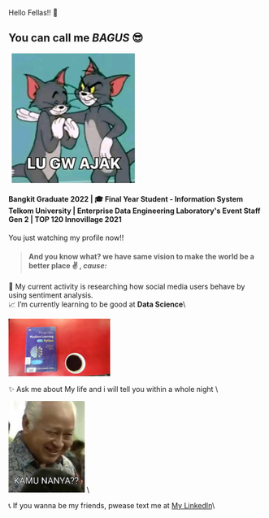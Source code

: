 Hello Fellas!! 👋
## You can call me *BAGUS* :sunglasses:
<img src="images/lu.jpg" alt="go" width="255px"/>

#### Bangkit Graduate 2022 | :mortar_board:  Final Year Student - Information System Telkom University | Enterprise Data Engineering Laboratory's Event Staff Gen 2 | TOP 120 Innovillage 2021

You just watching my profile now!!

> #### And you know what? we have same vision to make the world be a better place :v: , *cause:*
:page_facing_up: My current activity is researching how social media users behave by using sentiment analysis.\
:chart_with_upwards_trend: I’m currently learning to be good at **Data Science**\

<img src="images/photo_2022-11-30_00-15-07.jpg" alt="go" width="200px"/> 

:sparkles: Ask me about My life and i will tell you within a whole night \

<img src="images/photo_2022-11-30_00-14-45.jpg" alt="go" width="150px"/> \

:telephone_receiver: If you wanna be my friends, pwease text me at [My LinkedIn](https://www.linkedin.com/in/bagustriatm/)\


